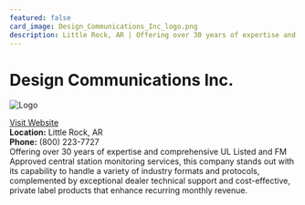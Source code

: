 ```yaml
---
featured: false
card_image: Design_Communications_Inc_logo.png
description: Little Rock, AR | Offering over 30 years of expertise and comprehensive UL Listed and FM Approved central station monitoring services, this company stands out with its capability to handle a variety of industry formats and protocols, complemented by exceptional dealer technical support and cost-effective, private label products that enhance recurring monthly revenue.
---
```


# Design Communications Inc.
<img src="Design_Communications_Inc_logo.png" alt="Logo" style="max-width: 200px; height: auto;">

<a href="https://www.designcommunications.com">Visit Website</a>  
**Location:** Little Rock, AR  
**Phone:** (800) 223-7727 <br>
Offering over 30 years of expertise and comprehensive UL Listed and FM Approved central station monitoring services, this company stands out with its capability to handle a variety of industry formats and protocols, complemented by exceptional dealer technical support and cost-effective, private label products that enhance recurring monthly revenue.

